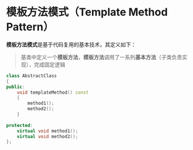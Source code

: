 # 模板方法模式（Template Method Pattern）
**模板方法模式**是基于代码复用的基本技术，其定义如下：
> 基类中定义一个**模板方法**，**模板方法**调用了一系列**基本方法**（子类负责实现），完成固定逻辑
```C++
class AbstractClass
{
public:
    void templateMethod() const
    {
        method1();
        method2();
    }
    
protected:
    virtual void method1();
    virtual void method2();
};
```
